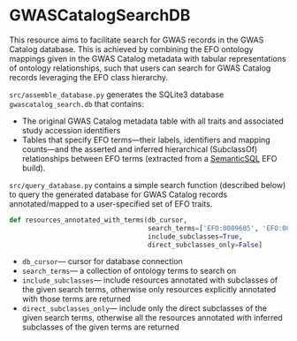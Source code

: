 # GWASCatalogSearchDB

This resource aims to facilitate search for GWAS records in the GWAS Catalog database. This is achieved by combining the EFO ontology mappings given in the GWAS Catalog metadata with tabular representations of ontology relationships, such that users can search for GWAS Catalog records leveraging the EFO class hierarchy. 

`src/assemble_database.py` generates the SQLite3 database `gwascatalog_search.db` that contains:
- The original GWAS Catalog metadata table with all traits and associated study accession identifiers
- Tables that specify EFO terms—their labels, identifiers and mapping counts—and the asserted and inferred hierarchical (SubclassOf) relationships between EFO terms (extracted from a [SemanticSQL](https://github.com/INCATools/semantic-sql) EFO build). 

`src/query_database.py` contains a simple search function (described below) to query the generated database for GWAS Catalog records annotated/mapped to a user-specified set of EFO traits.

```python
def resources_annotated_with_terms(db_cursor, 
                                   search_terms=['EFO:0009605', 'EFO:0005741'],  # pancreas and infectious disease
                                   include_subclasses=True, 
                                   direct_subclasses_only=False]
```

- `db_cursor`— cursor for database connection
- `search_terms`— a collection of ontology terms to search on
- `include_subclasses`— include resources annotated with subclasses of the given search terms,
        otherwise only resources explicitly annotated with those terms are returned
- `direct_subclasses_only`— include only the direct subclasses of the given search terms,
        otherwise all the resources annotated with inferred subclasses of the given terms are returned
